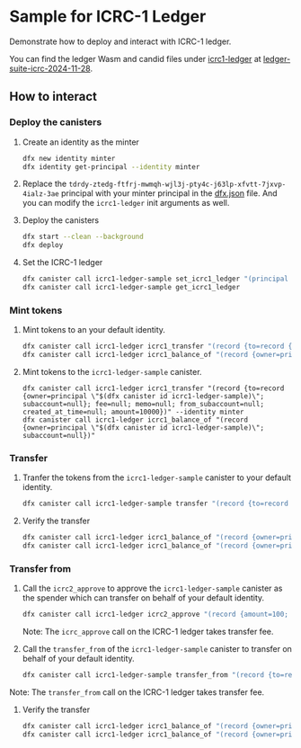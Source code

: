 # Sample for ICRC-1 Ledger

Demonstrate how to deploy and interact with ICRC-1 ledger.

You can find the ledger Wasm and candid files under [icrc1-ledger](./src/icrc1-ledger) at [ledger-suite-icrc-2024-11-28](https://github.com/dfinity/ic/releases/tag/ledger-suite-icrc-2024-11-28).

## How to interact

### Deploy the canisters

1. Create an identity as the minter
   ```bash
   dfx new identity minter
   dfx identity get-principal --identity minter
   ```

1. Replace the `tdrdy-ztedg-ftfrj-mwmqh-wjl3j-pty4c-j63lp-xfvtt-7jxvp-4ialz-3ae` principal with your minter principal in the [dfx.json](dfx.json) file.
   And you can modify the `icrc1-ledger` init arguments as well.

1. Deploy the canisters
   ```bash
   dfx start --clean --background
   dfx deploy
   ```

1. Set the ICRC-1 ledger
   ```bash
   dfx canister call icrc1-ledger-sample set_icrc1_ledger "(principal \"$(dfx canister id icrc1-ledger)\")"
   dfx canister call icrc1-ledger-sample get_icrc1_ledger
   ```

### Mint tokens

1. Mint tokens to an your default identity.
   ```bash
   dfx canister call icrc1-ledger icrc1_transfer "(record {to=record {owner=principal \"$(dfx identity get-principal)\"; subaccount=null}; fee=null; memo=null; from_subaccount=null; created_at_time=null; amount=10000})" --identity minter
   dfx canister call icrc1-ledger icrc1_balance_of "(record {owner=principal \"$(dfx identity get-principal)\"; subaccount=null})"
   ```

1. Mint tokens to the `icrc1-ledger-sample` canister.
   ```
   dfx canister call icrc1-ledger icrc1_transfer "(record {to=record {owner=principal \"$(dfx canister id icrc1-ledger-sample)\"; subaccount=null}; fee=null; memo=null; from_subaccount=null; created_at_time=null; amount=10000})" --identity minter
   dfx canister call icrc1-ledger icrc1_balance_of "(record {owner=principal \"$(dfx canister id icrc1-ledger-sample)\"; subaccount=null})"
   ```

### Transfer

1. Tranfer the tokens from the `icrc1-ledger-sample` canister to your default identity.
   ```bash
   dfx canister call icrc1-ledger-sample transfer "(record {to=record {owner=principal \"$(dfx identity get-principal)\"; subaccount=null}; amount=100})"
   ```

1. Verify the transfer
   ```bash
   dfx canister call icrc1-ledger icrc1_balance_of "(record {owner=principal \"$(dfx canister id icrc1-ledger-sample)\"; subaccount=null})"
   dfx canister call icrc1-ledger icrc1_balance_of "(record {owner=principal \"$(dfx identity get-principal)\"; subaccount=null})"
   ```

### Transfer from

1. Call the `icrc2_approve` to approve the `icrc1-ledger-sample` canister as the spender which can transfer on behalf of your default identity.
   ```bash
   dfx canister call icrc1-ledger icrc2_approve "(record {amount=100; spender=record {owner=principal \"$(dfx canister id icrc1-ledger-sample)\"}})"
   ```
   Note: The `icrc_approve` call on the ICRC-1 ledger takes transfer fee.

1. Call the `transfer_from` of the `icrc1-ledger-sample` canister to transfer on behalf of your default identity.

   ```bash
   dfx canister call icrc1-ledger-sample transfer_from "(record {to=record {owner=principal \"$(dfx canister id icrc1-ledger-sample)\"; subaccount=null}; from=record {owner=principal \"$(dfx identity get-principal)\"; subaccount=null}; amount=99})"
   ```
  Note: The `transfer_from` call on the ICRC-1 ledger takes transfer fee.

1. Verify the transfer
   ```bash
   dfx canister call icrc1-ledger icrc1_balance_of "(record {owner=principal \"$(dfx canister id icrc1-ledger-sample)\"; subaccount=null})"
   dfx canister call icrc1-ledger icrc1_balance_of "(record {owner=principal \"$(dfx identity get-principal)\"; subaccount=null})"
   ```
